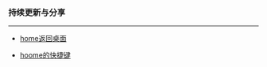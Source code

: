 ### 持续更新与分享
***
- [home返回桌面](https://github.com/openthos/systemui-analysis/blob/master/CYR/OPENTHOS/temp-home-feature.diff)

- [hoome的快捷键]()

